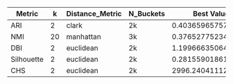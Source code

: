 | Metric | k | Distance_Metric | N_Buckets | Best Value |
|---|---|---|---|---|
| ARI | 2 | clark | 2k | 0.4036596575722991 |
| NMI | 20 | manhattan | 3k | 0.3765277523461441 |
| DBI | 2 | euclidean | 2k | 1.199666350647146 |
| Silhouette | 2 | euclidean | 2k | 0.2815590186169441 |
| CHS | 2 | euclidean | 2k | 2996.240411127295 |
